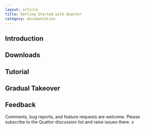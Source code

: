 ```yaml
---
layout: article
title: Getting Started with Quattor
category: documentation
---
```


Introduction
------------

Downloads
---------

Tutorial
--------

Gradual Takeover
----------------

Feedback
--------

Comments, bug reports, and feature requests are welcome.  Please
subscribe to the Quattor discussion list and raise issues there.
x